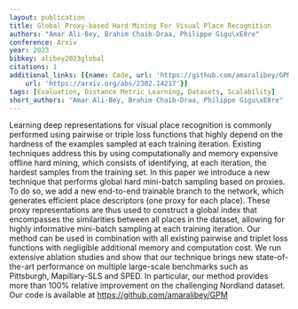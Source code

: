 ```yaml
---
layout: publication
title: Global Proxy-based Hard Mining For Visual Place Recognition
authors: "Amar Ali-Bey, Brahim Chaib-Draa, Philippe Gigu\xE8re"
conference: Arxiv
year: 2023
bibkey: alibey2023global
citations: 1
additional_links: [{name: Code, url: 'https://github.com/amaralibey/GPM'}, {name: Paper,
    url: 'https://arxiv.org/abs/2302.14217'}]
tags: [Evaluation, Distance Metric Learning, Datasets, Scalability]
short_authors: "Amar Ali-Bey, Brahim Chaib-Draa, Philippe Gigu\xE8re"
---
```

Learning deep representations for visual place recognition is commonly
performed using pairwise or triple loss functions that highly depend on the
hardness of the examples sampled at each training iteration. Existing
techniques address this by using computationally and memory expensive offline
hard mining, which consists of identifying, at each iteration, the hardest
samples from the training set. In this paper we introduce a new technique that
performs global hard mini-batch sampling based on proxies. To do so, we add a
new end-to-end trainable branch to the network, which generates efficient place
descriptors (one proxy for each place). These proxy representations are thus
used to construct a global index that encompasses the similarities between all
places in the dataset, allowing for highly informative mini-batch sampling at
each training iteration. Our method can be used in combination with all
existing pairwise and triplet loss functions with negligible additional memory
and computation cost. We run extensive ablation studies and show that our
technique brings new state-of-the-art performance on multiple large-scale
benchmarks such as Pittsburgh, Mapillary-SLS and SPED. In particular, our
method provides more than 100% relative improvement on the challenging Nordland
dataset. Our code is available at https://github.com/amaralibey/GPM